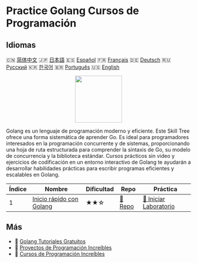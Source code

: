 # Practice Golang Cursos de Programación

## Idiomas

🇨🇳 [简体中文](README_zh.md) 🇯🇵 [日本語](README_ja.md) 🇪🇸 [Español](README_es.md) 🇫🇷 [Français](README_fr.md) 🇩🇪 [Deutsch](README_de.md) 🇷🇺 [Русский](README_ru.md) 🇰🇷 [한국어](README_ko.md) 🇧🇷 [Português](README_pt.md) 🇺🇸 [English](README.md) 

<div align="center">
<img width="128px" src="https://file.labex.io/path/YgASYacMNI6I.png">
</div>

Golang es un lenguaje de programación moderno y eficiente. Este Skill Tree ofrece una forma sistemática de aprender Go. Es ideal para programadores interesados en la programación concurrente y de sistemas, proporcionando una hoja de ruta estructurada para comprender la sintaxis de Go, su modelo de concurrencia y la biblioteca estándar. Cursos prácticos sin video y ejercicios de codificación en un entorno interactivo de Golang te ayudarán a desarrollar habilidades prácticas para escribir programas eficientes y escalables en Golang.

|   Índice | Nombre                                                                      | Dificultad   | Repo                                                         | Práctica                                                                  |
|----------|-----------------------------------------------------------------------------|--------------|--------------------------------------------------------------|---------------------------------------------------------------------------|
|        1 | [Inicio rápido con Golang](https://labex.io/es/courses/quick-start-with-go) | ★★☆          | [🔗 Repo](https://github.com/labex-labs/quick-start-with-go) | [🚀 Iniciar Laboratorio](https://labex.io/es/courses/quick-start-with-go) |

## Más

- 🔗 [Golang Tutoriales Gratuitos](https://github.com/labex-labs/go-free-tutorials)
- 🔗 [Proyectos de Programación Increíbles](https://github.com/labex-labs/awesome-programming-projects)
- 🔗 [Cursos de Programación Increíbles](https://github.com/labex-labs/awesome-programming-courses)

